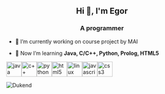 <h2 align="center">Hi 👋, I'm Egor</h2>
<h3 align="center">A programmer</h3>

- 🔭 I’m currently working on course project by MAI <!--[laboratory works by MAI](https://github.com/users/Dukend/) -->

- 🌱 Now I’m learning **Java, C/C++, Python, Prolog, HTML5**

<!--- ⚡ Fun fact **___** -->

<p align="left"><img 
src="https://github.com/Dukend/devicon/blob/master/icons/java/java-plain-wordmark.svg" alt="java" width="40" height="40"/><img src="https://github.com/Dukend/devicon/blob/master/icons/cplusplus/cplusplus-original.svg" alt="c++" width="40" height="40"/><img 
src="https://github.com/Dukend/devicon/blob/master/icons/python/python-original.svg" alt="python" width="40" height="40"/><img src="https://github.com/Dukend/devicon/blob/master/icons/html5/html5-original-wordmark.svg" alt="html5" width="40" height="40"/><img src="https://github.com/Dukend/devicon/blob/master/icons/linux/linux-original.svg" alt="linux" width="40" height="40"/><img src="https://github.com/Dukend/devicon/blob/master/icons/javascript/javascript-original.svg" alt="javascript" width="40" height="40"/><img src="https://github.com/Dukend/devicon/blob/master/icons/css3/css3-original-wordmark.svg" alt="css3" width="40" height="40"/>
  
  
</p>

<!--
<p align="left"><img src="https://devicons.github.io/devicon/devicon.git/icons/csharp/csharp-original.svg" alt="csharp" width="40" height="40"/> <img src="https://devicons.github.io/devicon/devicon.git/icons/css3/css3-original-wordmark.svg" alt="css3" width="40" height="40"/> <img src="https://devicons.github.io/devicon/devicon.git/icons/dot-net/dot-net-original-wordmark.svg" alt="dotnet" width="40" height="40"/> <img src="https://devicons.github.io/devicon/devicon.git/icons/express/express-original-wordmark.svg" alt="express" width="40" height="40"/> <img src="https://www.vectorlogo.zone/logos/git-scm/git-scm-icon.svg" alt="git" width="40" height="40"/> <img src="https://devicons.github.io/devicon/devicon.git/icons/html5/html5-original-wordmark.svg" alt="html5" width="40" height="40"/> <img src="https://devicons.github.io/devicon/devicon.git/icons/javascript/javascript-original.svg" alt="javascript" width="40" height="40"/> <img src="https://devicons.github.io/devicon/devicon.git/icons/linux/linux-original.svg" alt="linux" width="40" height="40"/> <img src="https://devicons.github.io/devicon/devicon.git/icons/mongodb/mongodb-original-wordmark.svg" alt="mongodb" width="40" height="40"/> <img src="https://devicons.github.io/devicon/devicon.git/icons/postgresql/postgresql-original-wordmark.svg" alt="postgresql" width="40" height="40"/> <img src="https://devicons.github.io/devicon/devicon.git/icons/python/python-original.svg" alt="python" width="40" height="40"/> <img src="https://devicons.github.io/devicon/devicon.git/icons/react/react-original-wordmark.svg" alt="react" width="40" height="40"/> <img src="https://reactnative.dev/img/header_logo.svg" alt="reactnative" width="40" height="40"/> <img src="https://devicons.github.io/devicon/devicon.git/icons/redux/redux-original.svg" alt="redux" width="40" height="40"/> <img src="https://raw.githubusercontent.com/detain/svg-logos/780f25886640cef088af994181646db2f6b1a3f8/svg/selenium-logo.svg" alt="selenium" width="40" height="40"/> <img src="https://devicons.github.io/devicon/devicon.git/icons/typescript/typescript-original.svg" alt="typescript" width="40" height="40"/></p>
-->
<p><img align="left" src="https://github-readme-stats.vercel.app/api/top-langs/?username=Dukend&layout=compact" alt="Dukend" /></p>
<!--
<p>&nbsp;<img align="center" src="https://github-readme-stats.vercel.app/api?username=Dukend&show_icons=true" alt="Dukend" /></p>
-->
<p align="center">
  
<!--<a href="https://instagram.com/dmitry_vas1l1ev" target="blank"><img align="center" src="https://cdn.jsdelivr.net/npm/simple-icons@3.0.1/icons/instagram.svg" alt="dmitry_vas1l1ev" height="30" width="30" /></a>
<a href="https://www.hackerrank.com/swimmwatch" target="blank"><img align="center" src="https://cdn.jsdelivr.net/npm/simple-icons@3.0.1/icons/hackerrank.svg" alt="swimmwatch" height="30" width="30" /></a>
</p>
